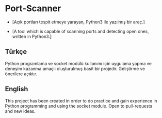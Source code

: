 # Port-Scanner
- [Açık portları tespit etmeye yarayan, Python3 ile yazılmış bir araç.]

- [A tool which is capable of scanning ports and detecting open ones, written in Python3.]


## Türkçe
Python programlama ve socket modülü kullanımı için uygulama yapma ve deneyim kazanma amaçlı oluşturulmuş basit bir projedir. Geliştirme ve önerilere açıktır. 

## English
This project has been created in order to do practice and gain experience in Python programming and using the socket module. Open to pull-requests and new ideas. 
